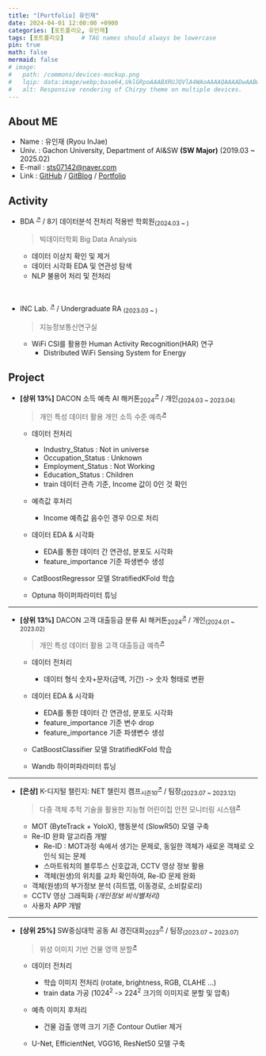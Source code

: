 ```yaml
---
title: "[Portfolio] 유인재"
date: 2024-04-01 12:00:00 +0900
categories: [포트폴리오, 유인재]
tags: [포트폴리오]     # TAG names should always be lowercase
pin: true
math: false
mermaid: false
# image:
#   path: /commons/devices-mockup.png
#   lqip: data:image/webp;base64,UklGRpoAAABXRUJQVlA4WAoAAAAQAAAADwAABwAAQUxQSDIAAAARL0AmbZurmr57yyIiqE8oiG0bejIYEQTgqiDA9vqnsUSI6H+oAERp2HZ65qP/VIAWAFZQOCBCAAAA8AEAnQEqEAAIAAVAfCWkAALp8sF8rgRgAP7o9FDvMCkMde9PK7euH5M1m6VWoDXf2FkP3BqV0ZYbO6NA/VFIAAAA
#   alt: Responsive rendering of Chirpy theme on multiple devices.
---
```


## About ME
- Name : 유인재 (Ryou InJae)
- Univ. : Gachon University, Department of AI&SW <b>(SW Major)</b> (2019.03 ~ 2025.02)
- E-mail : sts07142@naver.com
- Link : [GitHub](https://github.com/sts07142) / [GitBlog](https://sts07142.github.io/) / [Portfolio](https://sts07142.github.io/posts/Portfolio/)

## Activity

- BDA <sup><a href="https://cafe.naver.com/officialbac">↗</a></sup> / 8기 데이터분석 전처리 적용반 학회원<sub>(2024.03 ~ )</sub>
  > 빅데이터학회 Big Data Analysis
  * 데이터 이상치 확인 및 제거
  * 데이터 시각화 EDA 및 연관성 탐색
  * NLP 불용어 처리 및 전처리

<br>

- INC Lab. <sup><a href="https://sites.google.com/gachon.ac.kr/inclab">↗</a></sup> / Undergraduate RA <sub>(2023.03 ~ )</sub>
  > 지능정보통신연구실
  * WiFi CSI를 활용한 Human Activity Recognition(HAR) 연구
    * Distributed WiFi Sensing System for Energy 

## Project

- <b>[상위 13%]</b> DACON 소득 예측 AI 해커톤<sub>2024</sub><sup><a href="https://dacon.io/competitions/official/236230/overview/description">↗</a></sup><b></b> / 개인<sub>(2024.03 ~ 2023.04)</sub>
  > 개인 특성 데이터 활용 개인 소득 수준 예측<sup><a href="https://github.com/sts07142/DACON-Income-prediction">↗</a></sup>
  
  - 데이터 전처리
    - Industry_Status : Not in universe
    - Occupation_Status : Unknown
    - Employment_Status : Not Working
    - Education_Status : Children
    - train 데이터 관측 기준, Income 값이 0인 것 확인
  
  - 예측값 후처리
    - Income 예측값 음수인 경우 0으로 처리

  - 데이터 EDA & 시각화
    - EDA를 통한 데이터 간 연관성, 분포도 시각화
    - feature_importance 기준 파생변수 생성

  - CatBoostRegressor 모델 StratifiedKFold 학습
  - Optuna 하이퍼파라미터 튜닝

<hr>

- <b>[상위 13%]</b> DACON 고객 대출등급 분류 AI 해커톤<sub>2024</sub><sup><a href="https://dacon.io/competitions/official/236214/overview/description">↗</a></sup><b></b> / 개인<sub>(2024.01 ~ 2023.02)</sub>
  > 개인 특성 데이터 활용 고객 대출등급 예측<sup><a href="https://github.com/sts07142/DACON-Customer-Loan-Rating-Classification">↗</a></sup>

  - 데이터 전처리
    - 데이터 형식 숫자+문자(금액, 기간) -> 숫자 형태로 변환
    
  - 데이터 EDA & 시각화
    - EDA를 통한 데이터 간 연관성, 분포도 시각화
    - feature_importance 기준 변수 drop
    - feature_importance 기준 파생변수 생성
  
  - CatBoostClassifier 모델 StratifiedKFold 학습
  - Wandb 하이퍼파라미터 튜닝

<hr>

- <b>[은상]</b> K-디지털 챌린지: NET 챌린지 캠프<sub>시즌10</sub><sup><a href="https://koren.kr/kor/Alram/contyView.asp?s=17&page=1">↗</a></sup> / 팀장<sub>(2023.07 ~ 2023.12)</sub>
  >  다중 객체 추적 기술을 활용한 지능형 어린이집 안전 모니터링 시스템<sup><a href="https://github.com/sts07142/senior_project">↗</a></sup>

  * MOT (ByteTrack + YoloX), 행동분석 (SlowR50) 모델 구축
  * Re-ID 완화 알고리즘 개발 
    * Re-ID : MOT과정 속에서 생기는 문제로, 동일한 객체가 새로운 객체로 오인식 되는 문제
    * 스마트워치의 블루투스 신호값과, CCTV 영상 정보 활용
    * 객체(원생)의 위치를 교차 확인하여, Re-ID 문제 완화
  * 객체(원생)의 부가정보 분석 (히트맵, 이동경로, 소비칼로리)
  * CCTV 영상 그래픽화 *(개인정보 비식별처리)*
  * 사용자 APP 개발

<hr>

- <b>[상위 25%]</b> SW중심대학 공동 AI 경진대회<sub>2023</sub><sup><a href="https://dacon.io/competitions/official/236092/overview/description">↗</a></sup><b></b> / 팀장<sub>(2023.07 ~ 2023.07)</sub>
  > 위성 이미지 기반 건물 영역 분할<sup><a href="https://github.com/sts07142/DACON-Satellite-Image-Building-Area-Segmentation">↗</a></sup>

  * 데이터 전처리
    * 학습 이미지 전처리 (rotate, brightness, RGB, CLAHE ...)
    * train data 가공 (1024<sup>2</sup> -> 224<sup>2</sup> 크기의 이미지로 분할 및 압축)

  * 예측 이미지 후처리
    * 건물 검출 영역 크기 기준 Contour Outlier 제거
    
  * U-Net, EfficientNet, VGG16, ResNet50 모델 구축
  
  

